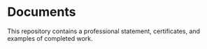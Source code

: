 # Documents
This repository contains a professional statement, certificates, and examples of completed work.
